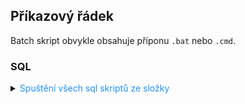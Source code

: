 ## Příkazový řádek

Batch skript obvykle obsahuje příponu `.bat` nebo `.cmd`.

### SQL

<details>
<summary><span style="color:#1E90FF;">Spuštění všech sql skriptů ze složky</span></summary>

```bash
for %%G in (*.sql) do sqlcmd /S serverTest /d CT46 -U userName -P password123 -i"%%G"

pause
```

> [!NOTE]
> `for %%G`
>
> Používá se k iteraci přes všechny soubory v adresáři, které odpovídají vzoru v závorce.
>
> `in (*.sql)`
>
> Označuje, že smyčka projde všechny soubory s příponou `.sql` v aktuálním adresáři.
>
> `do sqlcmd`
>
> Při každém průchodu smyčkou se provede příkaz `sqlcmd`, což je příkazový nástroj pro spouštění SQL příkazů na serveru
> Microsoft SQL Server.
>
> `/S serverTest`
>
> Tento parametr určuje název nebo IP adresu SQL serveru, ke kterému se připojuješ.
>
> (V tomto případě je to `serverTest`.)
>
> `/d CT46`
>
> Určuje databázi, ke které se chcete připojit.
>
> (Zde je to `CT46`.)
>
> `-U userName`
>
> Určuje uživatelské jméno pro připojení k SQL serveru.
>
> (Zde je to `userName`.)
>
> `-P password123`
>
> Určuje heslo pro uživatele `userName`.
>
> (Zde je to `password123`.)
>
> `-i "%%G"`
>
> Označuje, že soubor SQL (který je uložen v proměnné `%%G` – každý `.sql` soubor) bude použit jako vstup pro `sqlcmd`.
>
> Tento příkaz tedy vykoná SQL skript v daném souboru.
>
> `pause`, zastaví provedení skriptu a čeká na stisknutí libovolné klávesy.
>
> (To umožňuje uživateli vidět výsledky před tím, než se okno zavře.)

</details>